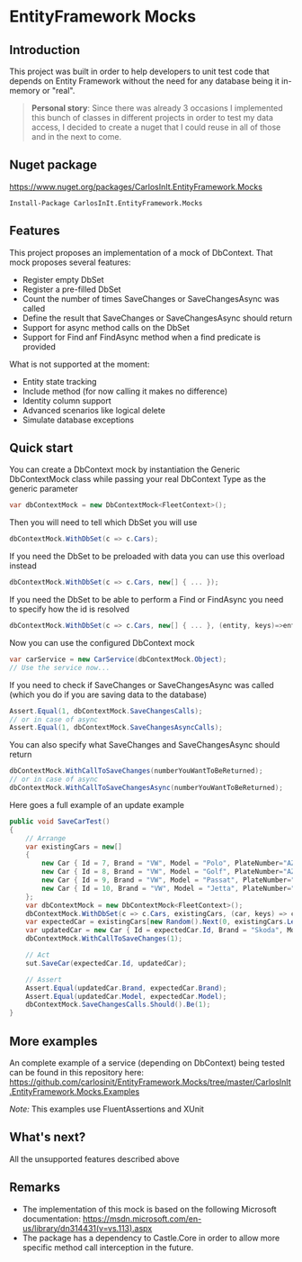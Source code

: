 # EntityFramework Mocks

## Introduction
This project was built in order to help developers to unit test code that depends on Entity Framework without the need for any database being it in-memory or "real".

> **Personal story**: Since there was already 3 occasions I implemented this bunch of classes in different projects in order to test my data access, I decided to create a nuget that I could reuse in all of those and in the next to come.

## Nuget package
https://www.nuget.org/packages/CarlosInIt.EntityFramework.Mocks
``` 
Install-Package CarlosInIt.EntityFramework.Mocks
```
## Features
This project proposes an implementation of a mock of DbContext. That mock proposes several features:
* Register empty DbSet
* Register a pre-filled DbSet
* Count the number of times SaveChanges or SaveChangesAsync was called
* Define the result that SaveChanges or SaveChangesAsync should return
* Support for async method calls on the DbSet
* Support for Find anf FindAsync method when a find predicate is provided

What is not supported at the moment:
* Entity state tracking
* Include method (for now calling it makes no difference)
* Identity column support
* Advanced scenarios like logical delete
* Simulate database exceptions

## Quick start
You can create a DbContext mock by instantiation the Generic DbContextMock class while passing your real DbContext Type as the generic parameter
``` cs
var dbContextMock = new DbContextMock<FleetContext>();
```
Then you will need to tell which DbSet you will use
``` cs
dbContextMock.WithDbSet(c => c.Cars);
```
If you need the DbSet to be preloaded with data you can use this overload instead
``` cs
dbContextMock.WithDbSet(c => c.Cars, new[] { ... });
```
If you need the DbSet to be able to perform a Find or FindAsync you need to specify how the id is resolved
``` cs
dbContextMock.WithDbSet(c => c.Cars, new[] { ... }, (entity, keys)=>entity.Id == (int)keys[0]);
```
Now you can use the configured DbContext mock
``` cs
var carService = new CarService(dbContextMock.Object);
// Use the service now...
```
If you need to check if SaveChanges or SaveChangesAsync was called (which you do if you are saving data to the database)
``` cs
Assert.Equal(1, dbContextMock.SaveChangesCalls);
// or in case of async
Assert.Equal(1, dbContextMock.SaveChangesAsyncCalls);
```
You can also specify what SaveChanges and SaveChangesAsync should return
``` cs
dbContextMock.WithCallToSaveChanges(numberYouWantToBeReturned);
// or in case of async
dbContextMock.WithCallToSaveChangesAsync(numberYouWantToBeReturned);
```
Here goes a full example of an update example
``` cs
public void SaveCarTest()
{
    // Arrange
    var existingCars = new[]
    {
        new Car { Id = 7, Brand = "VW", Model = "Polo", PlateNumber="AZERTY7" },
        new Car { Id = 8, Brand = "VW", Model = "Golf", PlateNumber="AZERTY8" },
        new Car { Id = 9, Brand = "VW", Model = "Passat", PlateNumber="AZERTY9" },
        new Car { Id = 10, Brand = "VW", Model = "Jetta", PlateNumber="AZERTY10" }
    };
    var dbContextMock = new DbContextMock<FleetContext>();
    dbContextMock.WithDbSet(c => c.Cars, existingCars, (car, keys) => car.Id == (int)keys[0]);
    var expectedCar = existingCars[new Random().Next(0, existingCars.Length - 1)];
    var updatedCar = new Car { Id = expectedCar.Id, Brand = "Skoda", Model = "Superb" };
    dbContextMock.WithCallToSaveChanges(1);

    // Act
    sut.SaveCar(expectedCar.Id, updatedCar);

    // Assert
    Assert.Equal(updatedCar.Brand, expectedCar.Brand);
    Assert.Equal(updatedCar.Model, expectedCar.Model);
    dbContextMock.SaveChangesCalls.Should().Be(1);
}
```


## More examples
An complete example of a service (depending on DbContext) being tested can be found in this repository here:
https://github.com/carlosinit/EntityFramework.Mocks/tree/master/CarlosInIt.EntityFramework.Mocks.Examples

*Note:* This examples use FluentAssertions and XUnit

## What's next?
All the unsupported features described above

## Remarks
* The implementation of this mock is based on the following Microsoft documentation:
https://msdn.microsoft.com/en-us/library/dn314431(v=vs.113).aspx
* The package has a dependency to Castle.Core in order to allow more specific method call interception in the future.
